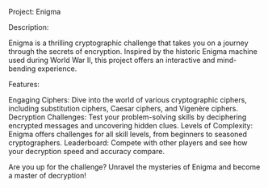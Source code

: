 Project: Enigma

Description:

Enigma is a thrilling cryptographic challenge that takes you on a journey through the secrets of encryption. Inspired by the historic Enigma machine used during World War II, this project offers an interactive and mind-bending experience.

Features:

Engaging Ciphers: Dive into the world of various cryptographic ciphers, including substitution ciphers, Caesar ciphers, and Vigenère ciphers.
Decryption Challenges: Test your problem-solving skills by deciphering encrypted messages and uncovering hidden clues.
Levels of Complexity: Enigma offers challenges for all skill levels, from beginners to seasoned cryptographers.
Leaderboard: Compete with other players and see how your decryption speed and accuracy compare.


Are you up for the challenge? Unravel the mysteries of Enigma and become a master of decryption!